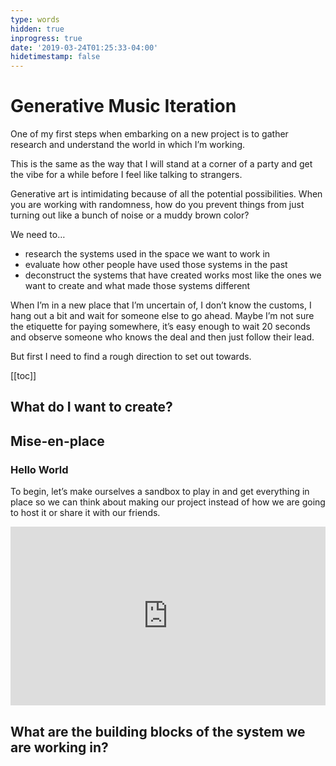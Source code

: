 ```yaml
---
type: words
hidden: true
inprogress: true
date: '2019-03-24T01:25:33-04:00'
hidetimestamp: false
---
```


# Generative Music Iteration

One of my first steps when embarking on a new project is to gather research and understand the world in which I’m working.

This is the same as the way that I will stand at a corner of a party and get the vibe for a while before I feel like talking to strangers.

Generative art is intimidating because of all the potential possibilities. When you are working with randomness, how do you prevent things from just turning out like a bunch of noise or a muddy brown color?

We need to…

- research the systems used in the space we want to work in
- evaluate how other people have used those systems in the past
- deconstruct the systems that have created works most like the ones we want to create and what made those systems different

When I’m in a new place that I’m uncertain of, I don’t know the customs, I hang out a bit and wait for someone else to go ahead. Maybe I’m not sure the etiquette for paying somewhere, it’s easy enough to wait 20 seconds and observe someone who knows the deal and then just follow their lead.

But first I need to find a rough direction to set out towards.

[[toc]]

## What do I want to create?

## Mise-en-place

### Hello World

To begin, let’s make ourselves a sandbox to play in and get everything in place so we can think about making our project instead of how we are going to host it or share it with our friends.

<div class="glitch-embed-wrap" style="height: 286px; width: 100%;">
  <iframe
    allow="geolocation; microphone; camera; midi; encrypted-media"
    src="https://glitch.com/embed/#!/embed/genmusic-01?previewSize=100&previewFirst=true&sidebarCollapsed=true"
    alt="genmusic-01 on Glitch"
    style="height: 100%; width: 100%; border: 0;">
  </iframe>
</div>

## What are the building blocks of the system we are working in?
